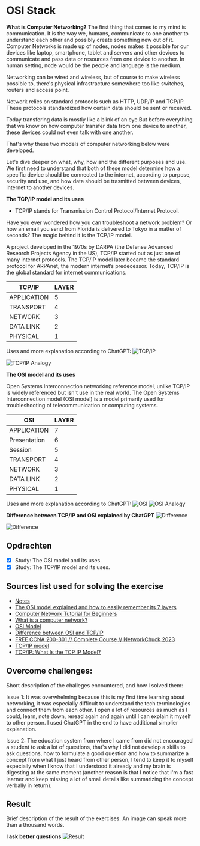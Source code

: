 # OSI Stack

**What is Computer Networking?** The first thing that comes to my mind is communication. It is the way we, humans, communicate to one another to understand each other and possibly create something new out of it. Computer Networks is made up of nodes, nodes makes it possible for our devices like laptop, smartphone, tablet and servers and other devices to communicate and pass data or resources from one device to another. In human setting, node would be the people and language is the medium.

Networking can be wired and wireless, but of course to make wireless possible to, there's physical infrastracture somewhere too like switches, routers and access point.

Network relies on standard protocols such as HTTP, UDP/IP and TCP/IP. These protocols standardized how certain data should be sent or received.

Today transfering data is mostly like a blink of an eye.But before everything that we know on how computer transfer data from one device to another, these devices could not even talk with one another.

That's why these two models of computer networking below were developed.

Let's dive deeper on what, why, how and the different purposes and use. We first need to understand that both of these model determine how a specific device should be connected to the internet, according to purpose, security and use, and how data should be trasmitted between devices, internet to another devices.

**The TCP/IP model and its uses**

- TCP/IP stands for Transmission Control Protocol/Internet Protocol.

Have you ever wondered how you can troubleshoot a network problem? Or how an email you send from Florida is delivered to Tokyo in a matter of seconds? The magic behind it is the TCP/IP model.

A project developed in the 1970s by DARPA (the Defense Advanced Research Projects Agency in the US), TCP/IP started out as just one of many internet protocols. The TCP/IP model later became the standard protocol for ARPAnet, the modern internet’s predecessor. Today, TCP/IP is the global standard for internet communications.

| TCP/IP      | LAYER |
| ----------- | ----- |
| APPLICATION | 5     |
| TRANSPORT   | 4     |
| NETWORK     | 3     |
| DATA LINK   | 2     |
| PHYSICAL    | 1     |

Uses and more explanation according to ChatGPT:
![TCP/IP](https://github.com/techgrounds/techgrounds-anj-dtmr/blob/main/00_includes/week-2-includes/ntw-01-tcp-explain.png)

![TCP/IP Analogy](https://github.com/techgrounds/techgrounds-anj-dtmr/blob/main/00_includes/week-2-includes/ntw-01-tcp-analogy.png)

**The OSI model and its uses**

Open Systems Interconnection networking reference model, unlike TCP/IP is widely referenced but isn't use in the real world. The Open Systems Interconnection model (OSI model) is a model primarily used for troubleshooting of telecommunication or computing systems.

| OSI          | LAYER |
| ------------ | ----- |
| APPLICATION  | 7     |
| Presentation | 6     |
| Session      | 5     |
| TRANSPORT    | 4     |
| NETWORK      | 3     |
| DATA LINK    | 2     |
| PHYSICAL     | 1     |

Uses and more explanation according to ChatGPT:
![OSI](https://github.com/techgrounds/techgrounds-anj-dtmr/blob/main/00_includes/week-2-includes/ntw-01-osi-explain.png)
![OSI Analogy](https://github.com/techgrounds/techgrounds-anj-dtmr/blob/main/00_includes/week-2-includes/ntw-01-osi-analogy.png)

**Difference between TCP/IP and OSI explained by ChatGPT**
![Difference](https://github.com/techgrounds/techgrounds-anj-dtmr/blob/main/00_includes/week-2-includes/ntw-01-difference1.png)

![Difference](https://github.com/techgrounds/techgrounds-anj-dtmr/blob/main/00_includes/week-2-includes/ntw-01-difference2.png)


## Opdrachten

- [x] Study: The OSI model and its uses.
- [x] Study: The TCP/IP model and its uses.

## Sources list used for solving the exercise

- [Notes](https://docs.google.com/document/d/1rnI_KHFzBY4V75OyaT674zUsPEO-uXYw/edit)
- [The OSI model explained and how to easily remember its 7 layers](https://www.networkworld.com/article/3239677/the-osi-model-explained-and-how-to-easily-remember-its-7-layers.html)
- [Computer Network Tutorial for Beginners](https://www.guru99.com/data-communication-computer-network-tutorial.html)
- [What is a computer network?](https://www.techtarget.com/searchnetworking/definition/network)
- [OSI Model](https://www.bmc.com/blogs/osi-model-7-layers/)
- [Difference between OSI and TCP/IP](https://community.fs.com/blog/tcpip-vs-osi-whats-the-difference-between-the-two-models.html)
- [FREE CCNA 200-301 // Complete Course // NetworkChuck 2023](https://www.youtube.com/playlist?list=PLIhvC56v63IJVXv0GJcl9vO5Z6znCVb1P)
- [TCP/IP model](https://www.javatpoint.com/computer-network-tcp-ip-model)
- [TCP/IP: What Is the TCP IP Model?](https://cheapsslsecurity.com/blog/what-is-the-tcp-model-an-exploration-of-tcp-ip-layers/)

## Overcome challenges:

Short description of the challeges encountered, and how I solved them:

Issue 1: It was overwhelming because this is my first time learning about networking, it was especially difficult to understand the tech terminologies and connect them from each other. I open a lot of resources as much as I could, learn, note down, reread again and again until I can explain it myself to other person. I used ChatGPT in the end to have additional simplier explanation.

Issue 2: The education system from where I came from did not encouraged a student to ask a lot of questions, that's why I did not develop a skills to ask questions, how to formulate a good question and how to summarize a concept from what I just heard from other person, I tend to keep it to myself especially when I know that I understood it already and my brain is digesting at the same moment (another reason is that I notice that I'm a fast learner and keep missing a lot of small details like summarizing the concept verbally in return).

## Result

Brief description of the result of the exercises. An image can speak more than a thousand words.

**I ask better questions**
![Result](https://github.com/techgrounds/techgrounds-anj-dtmr/blob/main/00_includes/week-2-includes/ntw-01-result.png)
